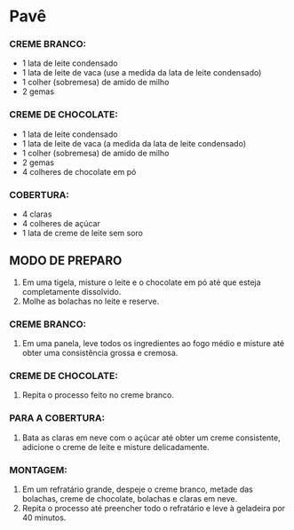 # Pavê 



### CREME BRANCO:

- 1 lata de leite condensado
- 1 lata de leite de vaca (use a medida da lata de leite condensado)
- 1 colher (sobremesa) de amido de milho
- 2 gemas

### CREME DE CHOCOLATE:

- 1 lata de leite condensado
- 1 lata de leite de vaca (a medida da lata de leite condensado)
- 1 colher (sobremesa) de amido de milho
- 2 gemas
- 4 colheres de chocolate em pó

### COBERTURA:

- 4 claras
- 4 colheres de açúcar
- 1 lata de creme de leite sem soro



## MODO DE PREPARO

1. Em uma tigela, misture o leite e o chocolate em pó até que esteja completamente dissolvido.
2. Molhe as bolachas no leite e reserve.

### CREME BRANCO:

1. Em uma panela, leve todos os ingredientes ao fogo médio e misture até obter uma consistência grossa e cremosa.

### CREME DE CHOCOLATE:

1. Repita o processo feito no creme branco.

### PARA A COBERTURA:

1. Bata as claras em neve com o açúcar até obter um creme consistente, adicione o creme de leite e misture delicadamente.

### MONTAGEM:

1. Em um refratário grande, despeje o creme branco, metade das bolachas, creme de chocolate, bolachas e claras em neve.
2. Repita o processo até preencher todo o refratário e leve à geladeira por 40 minutos.

### 